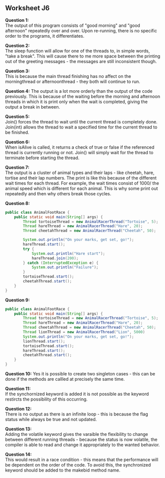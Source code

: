 ## Worksheet J6

**Question 1:**  
The output of this program consists of "good morning" and "good afternoon" repeatedly over and over. Upon re-running, there is no specific order to the programs, it differentiates.  

**Question 2:**  
The sleep function will allow for one of the threads to, in simple words, "take a break". This will cause there to me more space between the printing out of the greeting messages - the messages are still inconsistent though.  

**Question 3:**  
This is because the main thread finishing has no affect on the morningthread or afternoonthread - they both will continue to run.  

**Question 4:** 
The output is a lot more orderly than the output of the code previously. This is because of the waiting before the morning and afternoon threads in which it is print only when the wait is completed, giving the output a break in between.  

**Question 5:**  
Join() forces the thread to wait until the current thread is completely done. Join(int) allows the thread to wait a specified time for the current thread to be finished.  

**Question 6:**  
When isAlive is called, it returns a check of true or false if the referenced thread is currently running or not. Join() will simply wait for the thread to terminate before starting the thread.  

**Question 7:**  
The output is a cluster of animal types and their laps - like cheetah, hare, tortise and their lap numbers. The print is like this because of the different wait times for each thread. For example, the wait times consist of 1000/ the animal speed which is different for each animal. This is why some print out repeatedly and then why others break those cycles.  

**Question 8:**  
``` Java
public class AnimalFootRace {
    public static void main(String[] args) {
        Thread tortoiseThread = new AnimalRacerThread("Tortoise", 5);
        Thread hareThread = new AnimalRacerThread("Hare", 20);
        Thread cheetahThread = new AnimalRacerThread("Cheetah", 50);

        System.out.println("On your marks, get set, go!");
        hareThread.start();
        try {
            System.out.println("Hare start");
            hareThread.join(200);
        } catch (InterruptedException e) {
            System.out.println("Failure");
        }
        tortoiseThread.start();
        cheetahThread.start();
    }
}
```

**Question 9:**  
``` Java
public class AnimalFootRace {
    public static void main(String[] args) {
        Thread tortoiseThread = new AnimalRacerThread("Tortoise", 5);
        Thread hareThread = new AnimalRacerThread("Hare", 20);
        Thread cheetahThread = new AnimalRacerThread("Cheetah", 50);
        Thread lionThread = new AnimalRacerThread("Lion", 5000)
        System.out.println("On your marks, get set, go!");
        lionThread.start();
        tortoiseThread.start();
        hareThread.start();
        cheetahThread.start();
    }
}
```

**Question 10:**
Yes it is possible to create two singleton cases - this can be done if the methods are callled at precisely the same time.  

**Question 11:**  
If the synchornized keyword is added it is not possible as the keyword restircts the possibility of this occurring.  

**Question 12:**  
There is no output as there is an infinite loop - this is because the flag status while always be true and not updated.  

**Question 13:**  
Adding the volatile keyword gives the varaible the flexibility to change between different running threads - because the status is now volatile, the compiler is able to read and change it appropriately to the wanted behavior.  

**Question 14:**  
This would result in a race condition - this means that the performance will be dependent on the order of the code. To avoid this, the synchronized keyword should be added to the makebid method name. 


